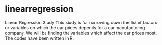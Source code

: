 # linearregression
Linear Regression Study
This study is for narrowing down the list of factors or variables on which the car prices depends for a car manufactoring company. We will be finding the variables which affect the car prices most.
The codes have been written in R.
